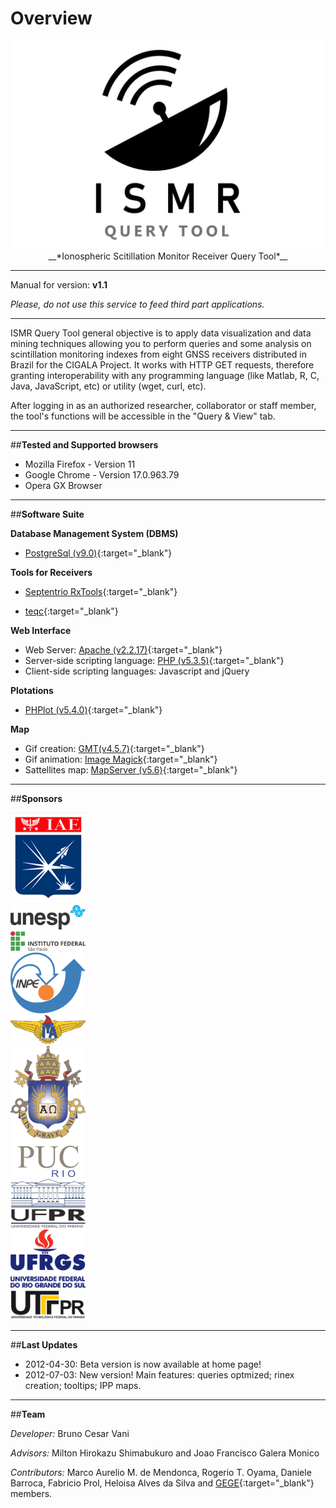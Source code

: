# Overview 


<center><img src="images/ap.png" width="500"></center>
 
<center>__*Ionospheric Scitillation Monitor Receiver Query Tool*__</center>

* * *
Manual for version: **v1.1**

*Please, do not use this service to feed third part applications.*

* * *

ISMR Query Tool general objective is to apply data visualization and data mining techniques allowing you to perform queries and some analysis on scintillation monitoring indexes from 
eight GNSS receivers distributed in Brazil for the CIGALA Project.
It works with HTTP GET requests, therefore granting interoperability with any programming language (like Matlab, R, C, Java, JavaScript, etc) or utility (wget, curl, etc).

After logging in as an authorized researcher, collaborator or staff member, the tool's functions will be accessible in the "Query & View" tab.



* * *

##**Tested and Supported browsers**
- Mozilla Firefox - Version 11
- Google Chrome - Version 17.0.963.79
- Opera GX Browser

* * *

##**Software Suite**

**Database Management System (DBMS)**

- [PostgreSql (v9.0)](https://www.postgresql.org){:target="_blank"}

**Tools for Receivers**

- [Septentrio RxTools](https://www.septentrio.com/en/products/gps-gnss-receiver-software/rxtools){:target="_blank"}

- [teqc](https://www.unavco.org/software/data-processing/teqc/teqc.html){:target="_blank"}


**Web Interface**

- Web Server: [Apache (v2.2.17)](https://www.apache.org){:target="_blank"}
- Server-side scripting language: [PHP (v5.3.5)](https://www.php.net){:target="_blank"}
- Client-side scripting languages: Javascript and jQuery


**Plotations**

- [PHPlot (v5.4.0)](http://phplot.org){:target="_blank"}


**Map**

- Gif creation: [GMT(v4.5.7)](https://www.generic-mapping-tools.org){:target="_blank"}
- Gif animation: [Image Magick](https://imagemagick.org/index.php){:target="_blank"}
- Sattellites map: [MapServer (v5.6)](https://mapserver.org){:target="_blank"}


* * *

##**Sponsors**

<div id = "container">
    <div class = "imagem" id = "iae">
        <img src="images/sponsors/iae.PNG" width="120">
    </div>
    <div class = "imagem" id = "unesp">
        <img src="images/sponsors/UNESP.PNG" width="120">
    </div>
    <div class = "imagem" id = "ifpresep">
        <img src="images/sponsors/ifpresep.PNG" width="120">
    </div>
    <div class = "imagem" id = "inpe">
        <img src="images/sponsors/inpe.PNG" width="120">
    </div>
    <div class = "imagem" id = "ita">
        <img src="images/sponsors/ITA.PNG" width="120">
    </div>
    <div class = "imagem" id = "puc_rio">
        <img src="images/sponsors/puc_rio.PNG" width="120">
    </div>
    <div class = "imagem" id = "ufpr">
        <img src="images/sponsors/ufpr.PNG" width="120">
    </div>
    <div class = "imagem" id = "ufrgs">
        <img src="images/sponsors/ufrgs.PNG" width="120">
    </div>
    <div class = "imagem" id = "utfpr">
        <img src="images/sponsors/UTFPR.PNG" width="120">
    </div>
</div>

* * *

##**Last Updates**
- 2012-04-30: Beta version is now available at home page!
- 2012-07-03: New version! Main features: queries optmized; rinex creation; tooltips; IPP maps.

* * *

##**Team**

*Developer:* Bruno Cesar Vani

*Advisors:* Milton Hirokazu Shimabukuro and Joao Francisco Galera Monico

*Contributors:* Marco Aurelio M. de Mendonca, Rogerio T. Oyama, Daniele Barroca, Fabricio Prol, Heloisa Alves da Silva and [GEGE](https://www.fct.unesp.br/#!/pesquisa/grupos-de-estudo-e-pesquisa/gege/home){:target="_blank"} members.





